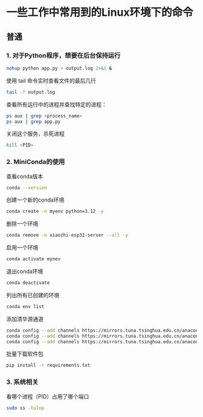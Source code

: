 # 一些工作中常用到的Linux环境下的命令

## 普通
### 1. 对于Python程序，想要在后台保持运行
```bash
nohup python app.py > output.log 2>&1 &
```
使用 tail 命令实时查看文件的最后几行
```bash
tail -f output.log
```
查看所有运行中的进程并查找特定的进程：
```bash
ps aux | grep <process_name>
ps aux | grep app.py
```
关闭这个服务，杀死进程
```bash
kill <PID>
```

### 2. MiniConda的使用
查看conda版本
```bash
conda --version
```
创建一个新的conda环境
```bash
conda create -n myenv python=3.12 -y
```
删除一个环境
```bash
conda remove -n xiaozhi-esp32-server --all -y
```
启用一个环境
```bash
conda activate mynev
```
退出conda环境
```bash
conda deactivate
```
列出所有已创建的环境
```bash
conda env list
```
添加清华源通道
```bash
conda config --add channels https://mirrors.tuna.tsinghua.edu.cn/anaconda/pkgs/main
conda config --add channels https://mirrors.tuna.tsinghua.edu.cn/anaconda/pkgs/free
conda config --add channels https://mirrors.tuna.tsinghua.edu.cn/anaconda/cloud/conda-forge
```
批量下载软件包
```bash
pip install -r requirements.txt
```

### 3. 系统相关
看哪个进程（PID）占用了哪个端口
```bash
sudo ss -tulnp
```